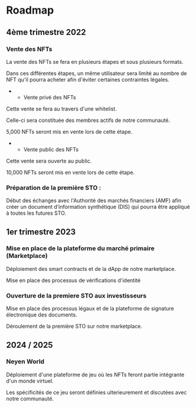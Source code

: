 # Roadmap

## 4ème trimestre 2022

### Vente des NFTs

La vente des NFTs se fera en plusieurs étapes et sous plusieurs formats.

Dans ces différentes étapes, un même utilisateur sera limité au nombre de NFT qu'il pourra acheter afin d'éviter certaines contraintes légales. 

* - Vente privé des NFTs

Cette vente se fera au travers d'une whitelist.

Celle-ci sera constituée des membres actifs de notre communauté.

5,000 NFTs seront mis en vente lors de cette étape.


* - Vente public des NFTs

Cette vente sera ouverte au public.

10,000 NFTs seront mis en vente lors de cette étape.


### Préparation de la première STO : 

Début des échanges avec l'Authorité des marchés financiers (AMF) afin créer un document d’information synthétique (DIS)
qui pourra être appliqué à toutes les futures STO.


## 1er trimestre 2023

### Mise en place de la plateforme du marché primaire (Marketplace)

Déploiement des smart contracts et de la dApp de notre marketplace.

Mise en place des processus de vérifications d'identité

### Ouverture de la premiere STO aux investisseurs

Mise en place des processus légaux et de la plateforme de signature électronique des documents.

Déroulement de la première STO sur notre marketplace.


## 2024 / 2025

### Neyen World

Déploiement d'une plateforme de jeu où les NFTs feront partie intégrante d'un monde virtuel.

Les spécificités de ce jeu seront définies ulterieurement et discutées avec notre communauté.
